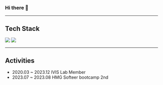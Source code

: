 ### Hi there 👋

---

## Tech Stack

<div>
  <img src="https://img.shields.io/badge/javascript-F7DF1E.svg?style=for-the-badge&logo=javascript&logoColor=20232a" />
  <img src="https://img.shields.io/badge/react-20232a.svg?style=for-the-badge&logo=react&logoColor=61DAFB" />
</div>

---

## Activities

- 2020.03 ~ 2023.12 IVIS Lab Member
- 2023.07 ~ 2023.08 HMG Softeer bootcamp 2nd
